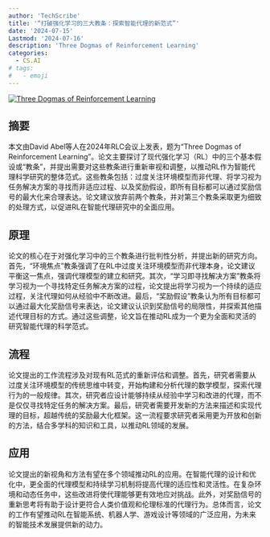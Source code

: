 ```yaml
---
author: 'TechScribe'
title: '“打破强化学习的三大教条：探索智能代理的新范式”'
date: '2024-07-15'
Lastmod: '2024-07-16'
description: 'Three Dogmas of Reinforcement Learning'
categories:
  - CS.AI
# tags:
#   - emoji
---
```


[![Three Dogmas of Reinforcement Learning](https://arxiv-research-1301205113.cos.ap-guangzhou.myqcloud.com/images/2407.10583v1.pdf_0.jpg)](https://arxiv.org/abs/2407.10583v1)

## 摘要

本文由David Abel等人在2024年RLC会议上发表，题为“Three Dogmas of Reinforcement Learning”。论文主要探讨了现代强化学习（RL）中的三个基本假设或“教条”，并提出需要对这些教条进行重新审视和调整，以推动RL作为智能代理科学研究的整体范式。这些教条包括：过度关注环境模型而非代理、将学习视为任务解决方案的寻找而非适应过程、以及奖励假设，即所有目标都可以通过奖励信号的最大化来合理表达。论文建议放弃前两个教条，并对第三个教条采取更为细致的处理方式，以促进RL在智能代理研究中的全面应用。<!--more-->

## 原理

论文的核心在于对强化学习中的三个教条进行批判性分析，并提出新的研究方向。首先，“环境焦点”教条强调了在RL中过度关注环境模型而非代理本身，论文建议平衡这一焦点，强调代理模型的建立和研究。其次，“学习即寻找解决方案”教条将学习视为一个寻找特定任务解决方案的过程，论文提出将学习视为一个持续的适应过程，关注代理如何从经验中不断改进。最后，“奖励假设”教条认为所有目标都可以通过最大化奖励信号来表达，论文建议认识到奖励信号的局限性，并探索其他描述代理目标的方式。通过这些调整，论文旨在推动RL成为一个更为全面和灵活的研究智能代理的科学范式。

## 流程

论文提出的工作流程涉及对现有RL范式的重新评估和调整。首先，研究者需要从过度关注环境模型的传统思维中转变，开始构建和分析代理的数学模型，探索代理行为的一般规律。其次，研究者应设计能够持续从经验中学习和改进的代理，而不是仅仅寻找特定任务的解决方案。最后，研究者需要开发新的方法来描述和实现代理的目标，超越传统的奖励最大化框架。这一流程要求研究者采用更为开放和创新的方法，结合多学科的知识和工具，以推动RL领域的发展。

## 应用

论文提出的新视角和方法有望在多个领域推动RL的应用。在智能代理的设计和优化中，更全面的代理模型和持续学习机制将提高代理的适应性和灵活性。在复杂环境和动态任务中，这些改进将使代理能够更有效地应对挑战。此外，对奖励信号的重新思考将有助于设计更符合人类价值观和伦理标准的代理行为。总体而言，论文的工作有望推动RL在智能系统、机器人学、游戏设计等领域的广泛应用，为未来的智能技术发展提供新的动力。